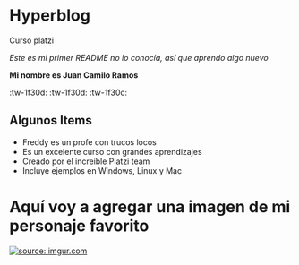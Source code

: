# Hyperblog
Curso platzi

*Este es mi primer README no lo conocía, así que aprendo algo nuevo*

**Mi nombre es Juan Camilo Ramos**

:tw-1f30d: :tw-1f30d: :tw-1f30c:

## Algunos Items

* Freddy es un profe con trucos locos
* Es un excelente curso con grandes aprendizajes
* Creado por el increible Platzi team
* Incluye ejemplos en Windows, Linux y Mac

# Aquí voy a agregar una imagen de mi personaje favorito
<a href="https://imgur.com/g10u9hT"><img src="https://i.imgur.com/g10u9hT.jpg" title="source: imgur.com" /></a>
